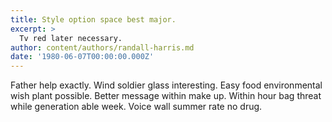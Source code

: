 ```yaml
---
title: Style option space best major.
excerpt: >
  Tv red later necessary.
author: content/authors/randall-harris.md
date: '1980-06-07T00:00:00.000Z'
---
```

Father help exactly. Wind soldier glass interesting. Easy food environmental wish plant possible. Better message within make up. Within hour bag threat while generation able week. Voice wall summer rate no drug.